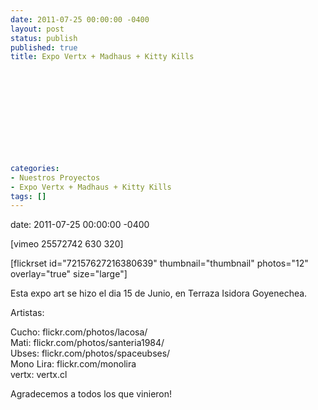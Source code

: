 ```yaml
---
date: 2011-07-25 00:00:00 -0400
layout: post
status: publish
published: true
title: Expo Vertx + Madhaus + Kitty Kills
 
 
 
 
 
 
 
 
 
 
 
categories:
- Nuestros Proyectos
- Expo Vertx + Madhaus + Kitty Kills
tags: []
---
```

date: 2011-07-25 00:00:00 -0400
<p>[vimeo 25572742 630 320]</p>
<p>[flickrset id="72157627216380639" thumbnail="thumbnail" photos="12" overlay="true" size="large"]</p>
<p>Esta expo art se hizo el dia 15 de Junio, en Terraza Isidora Goyenechea.</p>
<p>Artistas:</p>
<p>Cucho: flickr.com/​photos/​lacosa/​<br />
Mati: flickr.com/​photos/​santeria1984/​<br />
Ubses: flickr.com/​photos/​spaceubses/​<br />
Mono Lira: flickr.com/​monolira<br />
vertx: vertx.cl</p>
<p>Agradecemos a todos los que vinieron!</p>
